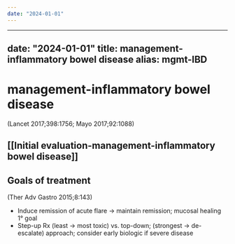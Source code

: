 ```yaml
---
date: "2024-01-01"
---
```


---
date: "2024-01-01"
title: management-inflammatory bowel disease
alias: mgmt-IBD
---


# management-inflammatory bowel disease

(Lancet 2017;398:1756; Mayo 2017;92:1088)

## [[Initial evaluation-management-inflammatory bowel disease]]

## Goals of treatment

(Ther Adv Gastro 2015;8:143)

- Induce remission of acute flare → maintain remission; mucosal healing 1° goal
- Step-up Rx (least → most toxic) vs. top-down; (strongest → de-escalate) approach; consider early biologic if severe disease
